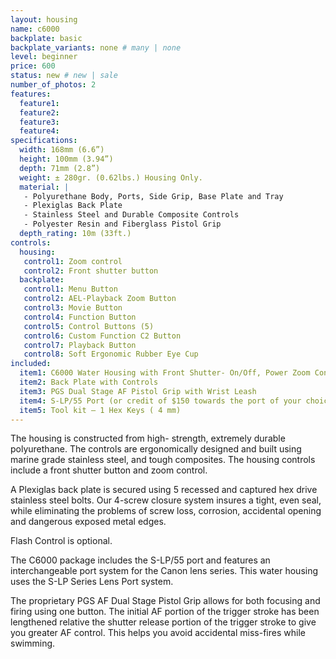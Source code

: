```yaml
---
layout: housing
name: c6000
backplate: basic
backplate_variants: none # many | none
level: beginner
price: 600
status: new # new | sale
number_of_photos: 2
features:
  feature1:
  feature2:
  feature3:
  feature4:
specifications:
  width: 168mm (6.6”)
  height: 100mm (3.94”)
  depth: 71mm (2.8”)
  weight: ± 280gr. (0.62lbs.) Housing Only.  
  material: |
   - Polyurethane Body, Ports, Side Grip, Base Plate and Tray
   - Plexiglas Back Plate
   - Stainless Steel and Durable Composite Controls
   - Polyester Resin and Fiberglass Pistol Grip
  depth_rating: 10m (33ft.)
controls:
  housing:
   control1: Zoom control
   control2: Front shutter button
  backplate:
   control1: Menu Button
   control2: AEL-Playback Zoom Button
   control3: Movie Button
   control4: Function Button
   control5: Control Buttons (5)
   control6: Custom Function C2 Button
   control7: Playback Button
   control8: Soft Ergonomic Rubber Eye Cup
included:
  item1: C6000 Water Housing with Front Shutter- On/Off, Power Zoom Control for selected lenses, C1 Custom Button, Mode Dial, Control Dial and Electronic Cabling
  item2: Back Plate with Controls
  item3: PGS Dual Stage AF Pistol Grip with Wrist Leash
  item4: S-LP/55 Port (or credit of $150 towards the port of your choice)
  item5: Tool kit – 1 Hex Keys ( 4 mm)
---
```

The housing is constructed from high- strength, extremely durable polyurethane. The controls are ergonomically designed and built using marine grade stainless steel, and tough composites. The housing controls include a front shutter button and zoom control.

A Plexiglas back plate is secured using 5 recessed and captured hex drive stainless steel bolts. Our 4-screw closure system insures a tight, even seal, while eliminating the problems of screw loss, corrosion, accidental opening and dangerous exposed metal edges.

Flash Control is optional.

The C6000 package includes the S-LP/55 port and features an interchangeable port system for the Canon lens series. This water housing uses the S-LP Series Lens Port system.

The proprietary PGS AF Dual Stage Pistol Grip allows for both focusing and firing using one button. The initial AF portion of the trigger stroke has been lengthened relative the shutter release portion of the trigger stroke to give you greater AF control.  This helps you avoid accidental miss-fires while swimming.
